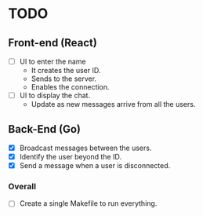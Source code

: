 # TODO

## Front-end (React)
- [ ] UI to enter the name
    - It creates the user ID.
    - Sends to the server.
    - Enables the connection.
- [ ] UI to display the chat.
    - Update as new messages arrive from all the users.

## Back-End (Go)
- [x] Broadcast messages between the users. 
- [x] Identify the user beyond the ID.
- [x] Send a message when a user is disconnected.

### Overall
- [ ] Create a single Makefile to run everything.